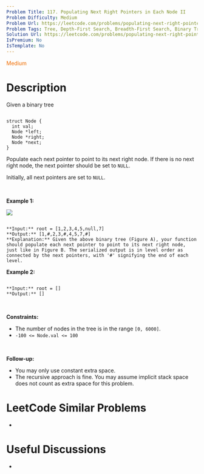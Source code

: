```yaml
---
Problem Title: 117. Populating Next Right Pointers in Each Node II
Problem Difficulty: Medium
Problem Url: https://leetcode.com/problems/populating-next-right-pointers-in-each-node-ii/
Problem Tags: Tree, Depth-First Search, Breadth-First Search, Binary Tree
Solution Url: https://leetcode.com/problems/populating-next-right-pointers-in-each-node-ii/solution/
IsPremium: No
IsTemplate: No
---
```


<span style="color: rgb(239, 108, 0);">Medium</span>

# Description

Given a binary tree



```

struct Node {
  int val;
  Node *left;
  Node *right;
  Node *next;
}

```

Populate each next pointer to point to its next right node. If there is no next right node, the next pointer should be set to `NULL`.


Initially, all next pointers are set to `NULL`.


 


**Example 1:**


![](https://assets.leetcode.com/uploads/2019/02/15/117_sample.png)

```

**Input:** root = [1,2,3,4,5,null,7]
**Output:** [1,#,2,3,#,4,5,7,#]
**Explanation:** Given the above binary tree (Figure A), your function should populate each next pointer to point to its next right node, just like in Figure B. The serialized output is in level order as connected by the next pointers, with '#' signifying the end of each level.

```

**Example 2:**



```

**Input:** root = []
**Output:** []

```

 


**Constraints:**


* The number of nodes in the tree is in the range `[0, 6000]`.
* `-100 <= Node.val <= 100`


 


**Follow-up:**


* You may only use constant extra space.
* The recursive approach is fine. You may assume implicit stack space does not count as extra space for this problem.




# LeetCode Similar Problems

- []()

# Useful Discussions

- []()
